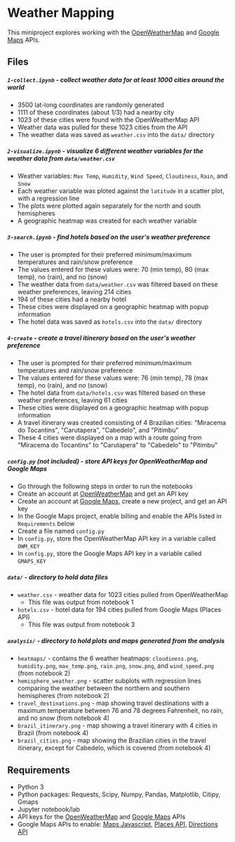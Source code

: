 # Weather Mapping

This miniproject explores working with the [OpenWeatherMap](https://openweathermap.org/api) and [Google Maps](https://cloud.google.com/maps-platform/) APIs.


## Files

##### `1-collect.ipynb` - collect weather data for at least 1000 cities around the world
- 3500 lat-long coordinates are randomly generated
- 1111 of these coordinates (about 1/3) had a nearby city
- 1023 of these cities were found with the OpenWeatherMap API
- Weather data was pulled for these 1023 cities from the API
- The weather data was saved as `weather.csv` into the `data/` directory

##### `2-visualize.ipynb` - visualize 6 different weather variables for the weather data from `data/weather.csv`
- Weather variables: `Max Temp`, `Humidity`, `Wind Speed`, `Cloudiness`, `Rain`, and `Snow`
- Each weather variable was ploted against the `latitude` in a scatter plot, with a regression line
- The plots were plotted again separately for the north and south hemispheres
- A geographic heatmap was created for each weather variable

##### `3-search.ipynb` - find hotels based on the user's weather preference
- The user is prompted for their preferred minimum/maximum temperatures and rain/snow preference
- The values entered for these values were: 70 (min temp), 80 (max temp), no (rain), and no (snow)
- The weather data from `data/weather.csv` was filtered based on these weather preferences, leaving 214 cities
- 194 of these cities had a nearby hotel
- These cities were displayed on a geographic heatmap with popup information
- The hotel data was saved as `hotels.csv` into the `data/` directory

##### `4-create` - create a travel itinerary based on the user's weather preference
- The user is prompted for their preferred minimum/maximum temperatures and rain/snow preference
- The values entered for these values were: 76 (min temp), 78 (max temp), no (rain), and no (snow)
- The hotel data from `data/hotels.csv` was filtered based on these weather preferences, leaving 61 cities
- These cities were displayed on a geographic heatmap with popup information
- A travel itinerary was created consisting of 4 Brazilian cities: "Miracema do Tocantins", "Carutapera", "Cabedelo", and "Pitimbu"
- These 4 cities were displayed on a map with a route going from "Miracema do Tocantins" to "Carutapera" to "Cabedelo" to "Pitimbu"

##### `config.py` (not included) - store API keys for OpenWeatherMap and Google Maps
- Go through the following steps in order to run the notebooks
- Create an account at [OpenWeatherMap](https://openweathermap.org/api) and get an API key
- Create an account at [Google Maps](https://cloud.google.com/maps-platform/), create a new project, and get an API key
- In the Google Maps project, enable billing and enable the APIs listed in `Requirements` below
- Create a file named `config.py` 
- In `config.py`, store the OpenWeatherMap API key in a variable called `OWM_KEY`
- In `config.py`, store the Google Maps API key in a variable called `GMAPS_KEY`

##### `data/` - directory to hold data files
- `weather.csv` - weather data for 1023 cities pulled from OpenWeatherMap
    - This file was output from notebook 1
- `hotels.csv` - hotel data for 194 cities pulled from Google Maps (Places API)
    - This file was output from notebook 3
    
##### `analysis/` - directory to hold plots and maps generated from the analysis
- `heatmaps/` - contains the 6 weather heatmaps: `cloudiness.png`, `humidity.png`, `max_temp.png`, `rain.png`, `snow.png`, and `wind_speed.png` (from notebook 2)
- `hemisphere_weather.png` - scatter subplots with regression lines comparing the weather between the northern and southern hemispheres (from notebook 2)
- `travel_destinations.png` - map showing travel destinations with a maximum temperature between 76 and 78 degrees Fahrenheit, no rain, and no snow (from notebook 4)
- `brazil_itinerary.png` - map showing a travel itinerary with 4 cities in Brazil (from notebook 4)
- `brazil_cities.png` - map showing the Brazilian cities in the travel itinerary, except for Cabedelo, which is covered (from notebook 4)


## Requirements
- Python 3
- Python packages: Requests, Scipy, Numpy, Pandas, Matplotlib, Citipy, Gmaps
- Jupyter notebook/lab
- API keys for the [OpenWeatherMap](https://openweathermap.org/api) and [Google Maps](https://cloud.google.com/maps-platform) APIs
- Google Maps APIs to enable: [Maps Javascript](https://developers.google.com/maps/documentation/javascript), [Places API](https://developers.google.com/places/web-service), [Directions API](https://developers.google.com/maps/documentation/directions)